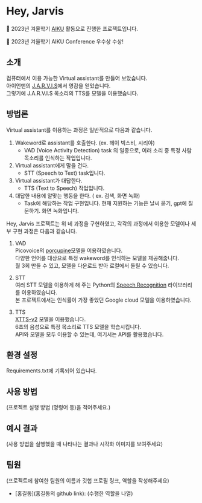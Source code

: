 # Hey, Jarvis

📢 2023년 겨울학기 [AIKU](https://github.com/AIKU-Official) 활동으로 진행한 프로젝트입니다. </br>

🎉 2023년 겨울학기 AIKU Conference 우수상 수상!

## 소개

컴퓨터에서 이용 가능한 Virtual assistant를 만들어 보았습니다. </br>
아이언맨의 [J.A.R.V.I.S](https://namu.wiki/w/J.A.R.V.I.S.)에서 영감을 얻었습니다. </br>
그렇기에 J.A.R.V.I.S 목소리의 TTS를 모델을 이용했습니다. </br>


## 방법론

Virtual assistant를 이용하는 과정은 일반적으로 다음과 같습니다.
1. Wakeword로 assistant를 호출한다. (ex. 헤이 빅스비, 시리야)
   - VAD (Voice Activity Detection) task 의 일종으로, 여러 소리 중 특정 사람 목소리를 인식하는 작업입니다.
2. Virtual assistant에게 말을 건다.
   - STT (Speech to Text) task입니다.
3. Virtual assistant가 대답한다.
   - TTS (Text to Speech) 작업입니다.
4. 대답한 내용에 알맞는 행동을 한다. ( ex. 검색, 화면 녹화)
   - Task에 해당하는 작업 구현입니다. 현재 지원하는 기능은 날씨 묻기, gpt에 질문하기. 화면 녹화입니다.

Hey, Jarvis 프로젝트는 위 네 과정을 구현하였고, 각각의 과정에서 이용한 모델이나 세부 구현 과정은 다음과 같습니다.

1. VAD </br>
   Picovoice의 [porcupine](https://picovoice.ai/platform/porcupine/)모델을 이용하였습니다.</br>
   다양한 언어를 대상으로 특정 wakeword를 인식하는 모델을 제공해줍니다.</br>
   월 3회 만들 수 있고, 모델을 다운로드 받아 로컬에서 돌릴 수 있습니다.</br>
   
2. STT</br>
   여러 STT 모델을 이용하게 해 주는 Python의 [Speech Recognition](https://pypi.org/project/SpeechRecognition/) 라이브러리를 이용하였습니다. </br>
   본 프로젝트에서는 인식률이 가장 좋았던 Google cloud 모델을 이용하였습니다.</br>

3. TTS</br>
   [XTTS-v2](https://huggingface.co/coqui/XTTS-v2) 모델을 이용했습니다. </br>  6초의 음성으로 특정 목소리로 TTS 모델을 학습시킵니다. </br>
   API와 모델을 모두 이용할 수 있는데, 여기서는 API를 활용했습니다.

## 환경 설정
Requirements.txt에 기록되어 있습니다.

## 사용 방법

(프로젝트 실행 방법 (명령어 등)을 적어주세요.)

## 예시 결과

(사용 방법을 실행했을 때 나타나는 결과나 시각화 이미지를 보여주세요)

## 팀원

(프로젝트에 참여한 팀원의 이름과 깃헙 프로필 링크, 역할을 작성해주세요)

- [홍길동](홍길동의 github link): (수행한 역할을 나열)
